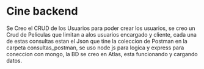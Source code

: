 # Cine backend

Se Creo el CRUD de los Usuarios para poder crear los usuarios, se creo un Crud de Peliculas que limitan a alos usuarios encargado y cliente, cada una de estas consultas estan el Json que tine la coleccion de Postman en la carpeta consultas_postman, se uso node js para logica y express para coneccion con mongo, la BD se creo en Atlas, esta funcionando y cargando datos.

